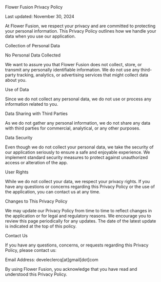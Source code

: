 Flower Fusion Privacy Policy

Last updated: November 30, 2024

At Flower Fusion, we respect your privacy and are committed to protecting your personal information. This Privacy Policy outlines how we handle your data when you use our application.

Collection of Personal Data

No Personal Data Collected

We want to assure you that Flower Fusion does not collect, store, or transmit any personally identifiable information. We do not use any third-party tracking, analytics, or advertising services that might collect data about you.

Use of Data

Since we do not collect any personal data, we do not use or process any information related to you.

Data Sharing with Third Parties

As we do not gather any personal information, we do not share any data with third parties for commercial, analytical, or any other purposes.

Data Security

Even though we do not collect your personal data, we take the security of our application seriously to ensure a safe and enjoyable experience. We implement standard security measures to protect against unauthorized access or alteration of the app.

User Rights

While we do not collect your data, we respect your privacy rights. If you have any questions or concerns regarding this Privacy Policy or the use of the application, you can contact us at any time.

Changes to This Privacy Policy

We may update our Privacy Policy from time to time to reflect changes in the application or for legal and regulatory reasons. We encourage you to review this page periodically for any updates. The date of the latest update is indicated at the top of this policy.

Contact Us

If you have any questions, concerns, or requests regarding this Privacy Policy, please contact us:

Email Address: develeclercq[at]gmail[dot]com

By using Flower Fusion, you acknowledge that you have read and understood this Privacy Policy.
